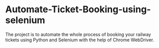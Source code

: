 # Automate-Ticket-Booking-using-selenium
The project is to automate the whole process of booking your railway tickets using Python and Selenium with the help of Chrome WebDriver.
